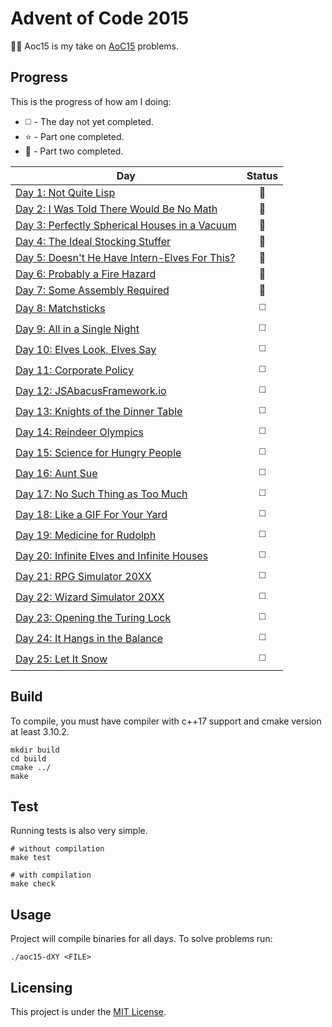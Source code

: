 # Advent of Code 2015

🎅🎄
Aoc15 is my take on [AoC15](https://adventofcode.com/2015/) problems.

## Progress

This is the progress of how am I doing:

* :white_medium_square: - The day not yet completed.
* :star: - Part one completed.
* :star2: - Part two completed.

| Day | Status |
| --- | :---: |
| [Day 1: Not Quite Lisp](https://adventofcode.com/2015/day/1) | :star2: |
| [Day 2: I Was Told There Would Be No Math](https://adventofcode.com/2015/day/2) | :star2: |
| [Day 3: Perfectly Spherical Houses in a Vacuum](https://adventofcode.com/2015/day/3) | :star2: |
| [Day 4: The Ideal Stocking Stuffer](https://adventofcode.com/2015/day/4)| :star2: |
| [Day 5: Doesn't He Have Intern-Elves For This?](https://adventofcode.com/2015/day/5)| :star2:  |
| [Day 6: Probably a Fire Hazard](https://adventofcode.com/2015/day/6)| :star2: |
| [Day 7: Some Assembly Required](https://adventofcode.com/2015/day/7)| :star2: |
| [Day 8: Matchsticks](https://adventofcode.com/2015/day/8)| :white_medium_square: |
| [Day 9: All in a Single Night](https://adventofcode.com/2015/day/9)| :white_medium_square: |
| [Day 10: Elves Look, Elves Say](https://adventofcode.com/2015/day/10)| :white_medium_square: |
| [Day 11: Corporate Policy](https://adventofcode.com/2015/day/11)| :white_medium_square: |
| [Day 12: JSAbacusFramework.io](https://adventofcode.com/2015/day/12)| :white_medium_square: |
| [Day 13: Knights of the Dinner Table](https://adventofcode.com/2015/day/13)| :white_medium_square: |
| [Day 14: Reindeer Olympics](https://adventofcode.com/2015/day/14)| :white_medium_square: |
| [Day 15: Science for Hungry People](https://adventofcode.com/2015/day/15)| :white_medium_square: |
| [Day 16: Aunt Sue](https://adventofcode.com/2015/day/16)| :white_medium_square: |
| [Day 17: No Such Thing as Too Much](https://adventofcode.com/2015/day/17)| :white_medium_square: |
| [Day 18: Like a GIF For Your Yard](https://adventofcode.com/2015/day/18)| :white_medium_square: |
| [Day 19: Medicine for Rudolph](https://adventofcode.com/2015/day/19)| :white_medium_square: |
| [Day 20: Infinite Elves and Infinite Houses](https://adventofcode.com/2015/day/20)| :white_medium_square: |
| [Day 21: RPG Simulator 20XX](https://adventofcode.com/2015/day/21)| :white_medium_square: |
| [Day 22: Wizard Simulator 20XX](https://adventofcode.com/2015/day/22)| :white_medium_square: |
| [Day 23: Opening the Turing Lock](https://adventofcode.com/2015/day/23)| :white_medium_square: |
| [Day 24: It Hangs in the Balance](https://adventofcode.com/2015/day/24)| :white_medium_square: |
| [Day 25: Let It Snow](https://adventofcode.com/2015/day/25)| :white_medium_square: |


## Build

To compile, you must have compiler with c++17 support and cmake version at least 3.10.2.
```console
mkdir build
cd build
cmake ../
make
```

## Test

Running tests is also very simple.
```console
# without compilation
make test

# with compilation
make check
```

## Usage

Project will compile binaries for all days. To solve problems run:
```console
./aoc15-dXY <FILE>
```

## Licensing

This project is under the [MIT License](LICENSE.md).
